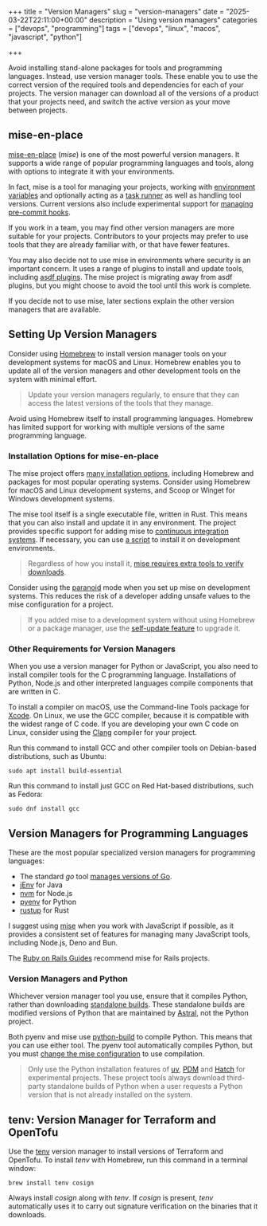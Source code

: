 +++
title = "Version Managers"
slug = "version-managers"
date = "2025-03-22T22:11:00+00:00"
description = "Using version managers"
categories = ["devops", "programming"]
tags = ["devops", "linux", "macos", "javascript", "python"]

+++

Avoid installing stand-alone packages for tools and programming languages. Instead, use version manager tools. These enable you to use the correct version of the required tools and dependencies for each of your projects. The version manager can download all of the versions of a product that your projects need, and switch the active version as your move between projects.

## mise-en-place

[mise-en-place](https://mise.jdx.dev/) (_mise_) is one of the most powerful version managers. It supports a wide range of popular programming languages and tools, along with options to integrate it with your environments.

In fact, mise is a tool for managing your projects, working with [environment variables](https://mise.jdx.dev/environments/) and optionally acting as a [task runner](https://mise.jdx.dev/tasks/) as well as handling tool versions. Current versions also include experimental support for [managing pre-commit hooks](https://mise.jdx.dev/cli/generate/git-pre-commit.html).

If you work in a team, you may find other version managers are more suitable for your projects. Contributors to your projects may prefer to use tools that they are already familiar with, or that have fewer features.

You may also decide not to use mise in environments where security is an important concern. It uses a range of plugins to install and update tools, including [asdf plugins](https://mise.jdx.dev/dev-tools/backends/asdf.html). The mise project is migrating away from asdf plugins, but you might choose to avoid the tool until this work is complete.

If you decide not to use mise, later sections explain the other version managers that are available.

## Setting Up Version Managers

Consider using [Homebrew](http://brew.sh/) to install version manager tools on your development systems for macOS and Linux. Homebrew enables you to update all of the version managers and other development tools on the system with minimal effort.

> Update your version managers regularly, to ensure that they can access the latest versions of the tools that they manage.

Avoid using Homebrew itself to install programming languages. Homebrew has limited support for working with multiple versions of the same programming language.

### Installation Options for mise-en-place

The mise project offers [many installation options](https://mise.jdx.dev/installing-mise.html), including Homebrew and packages for most popular operating systems. Consider using Homebrew for macOS and Linux development systems, and Scoop or Winget for Windows development systems.

The mise tool itself is a single executable file, written in Rust. This means that you can also install and update it in any environment. The project provides specific support for adding mise to [continuous integration systems](https://mise.jdx.dev/continuous-integration.html). If necessary, you can use [a script](https://mise.jdx.dev/installing-mise.html#https-mise-run) to install it on development environments.

> Regardless of how you install it, [mise requires extra tools to verify downloads](https://mise.jdx.dev/tips-and-tricks.html#software-verification).

Consider using the [paranoid](https://mise.jdx.dev/paranoid.html) mode when you set up mise on development systems. This reduces the risk of a developer adding unsafe values to the mise configuration for a project.

> If you added mise to a development system without using Homebrew or a package manager, use the [self-update feature](https://mise.jdx.dev/cli/self-update.html#mise-self-update) to upgrade it.

### Other Requirements for Version Managers

When you use a version manager for Python or JavaScript, you also need to install compiler tools for the C programming language. Installations of Python, Node.js and other interpreted languages compile components that are written in C.

To install a compiler on macOS, use the Command-line Tools package for [Xcode](https://developer.apple.com/xcode/resources/). On Linux, we use the GCC compiler, because it is compatible with the widest range of C code. If you are developing your own C code on Linux, consider using the [Clang](https://clang.llvm.org/) compiler for your project.

Run this command to install GCC and other compiler tools on Debian-based distributions, such as Ubuntu:

```shell
sudo apt install build-essential
```

Run this command to install just GCC on Red Hat-based distributions, such as Fedora:

```shell
sudo dnf install gcc
```

## Version Managers for Programming Languages

These are the most popular specialized version managers for programming languages:

- The standard _go_ tool [manages versions of Go](https://go.dev/doc/manage-install#installing-multiple).
- [jEnv](https://www.jenv.be/) for Java
- [nvm](https://github.com/nvm-sh/nvm) for Node.js
- [pyenv](https://github.com/pyenv/pyenv) for Python
- [rustup](https://rustup.rs/) for Rust

I suggest using [mise](https://mise.jdx.dev/) when you work with JavaScript if possible, as it provides a consistent set of features for managing many JavaScript tools, including Node.js, Deno and Bun.

The [Ruby on Rails Guides](https://guides.rubyonrails.org/) recommend mise for Rails projects.

### Version Managers and Python

Whichever version manager tool you use, ensure that it compiles Python, rather than downloading [standalone builds](https://gregoryszorc.com/docs/python-build-standalone/main/). These standalone builds are modified versions of Python that are maintained by [Astral](https://astral.sh/), not the Python project.

Both pyenv and mise use [python-build](https://github.com/pyenv/pyenv/tree/master/plugins/python-build) to compile Python. This means that you can use either tool. The pyenv tool automatically compiles Python, but you must [change the mise configuration](https://mise.jdx.dev/lang/python.html#precompiled-python-binaries) to use compilation.

> Only use the Python installation features of [uv](https://docs.astral.sh/uv/), [PDM](https://pdm-project.org) and [Hatch](https://hatch.pypa.io) for experimental projects. These project tools always download third-party standalone builds of Python when a user requests a Python version that is not already installed on the system.

## tenv: Version Manager for Terraform and OpenTofu

Use the [tenv](https://tofuutils.github.io/tenv/) version manager to install versions of Terraform and OpenTofu. To install _tenv_ with Homebrew, run this command in a terminal window:

```shell
brew install tenv cosign
```

Always install _cosign_ along with _tenv_. If _cosign_ is present, _tenv_ automatically uses it to carry out signature verification on the binaries that it downloads.
